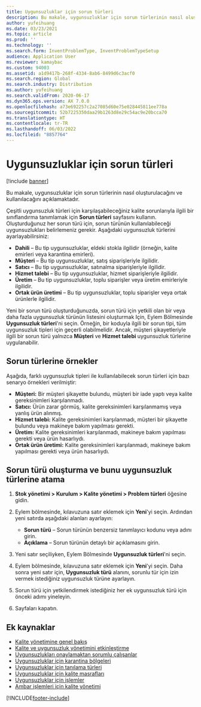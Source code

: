 ```yaml
---
title: Uygunsuzluklar için sorun türleri
description: Bu makale, uygunsuzluklar için sorun türlerinin nasıl oluşturulacağını ve kullanılacağını açıklamaktadır.
author: yufeihuang
ms.date: 03/23/2021
ms.topic: article
ms.prod: ''
ms.technology: ''
ms.search.form: InventProblemType, InventProblemTypeSetup
audience: Application User
ms.reviewer: kamaybac
ms.custom: 94003
ms.assetid: a1d9417b-268f-4334-8ab6-8499d6c3acf0
ms.search.region: Global
ms.search.industry: Distribution
ms.author: yufeihuang
ms.search.validFrom: 2020-06-17
ms.dyn365.ops.version: AX 7.0.0
ms.openlocfilehash: a73e692257c2a27085d60e75e028445811ee778a
ms.sourcegitcommit: 52b7225350daa29b1263d8e29c54ac9e20bcca70
ms.translationtype: HT
ms.contentlocale: tr-TR
ms.lasthandoff: 06/03/2022
ms.locfileid: "8857764"
---
```

# <a name="problem-types-for-nonconformances"></a>Uygunsuzluklar için sorun türleri

[!include [banner](../includes/banner.md)]

Bu makale, uygunsuzluklar için sorun türlerinin nasıl oluşturulacağını ve kullanılacağını açıklamaktadır.

Çeşitli uygunsuzluk türleri için karşılaşabileceğiniz kalite sorunlarıyla ilgili bir sınıflandırma tanımlamak için **Sorun türleri** sayfasını kullanın. Oluşturduğunuz her sorun türü için, sorun türünün kullanılabileceği uygunsuzlukları belirlemeniz gerekir. Aşağıdaki uygunsuzluk türlerini ayarlayabilirsiniz:

- **Dahili** – Bu tip uygunsuzluklar, eldeki stokla ilgilidir (örneğin, kalite emirleri veya karantina emirleri).
- **Müşteri** – Bu tip uygunsuzluklar, satış siparişleriyle ilgilidir.
- **Satıcı** – Bu tip uygunsuzluklar, satınalma siparişleriyle ilgilidir.
- **Hizmet talebi** – Bu tip uygunsuzluklar, hizmet siparişleriyle ilgilidir.
- **Üretim** – Bu tip uygunsuzluklar, toplu siparişler veya üretim emirleriyle ilgilidir.
- **Ortak ürün üretimi** – Bu tip uygunsuzluklar, toplu siparişler veya ortak ürünlerle ilgilidir.

Yeni bir sorun türü oluşturduğunuzda, sorun türü için yetkili olan bir veya daha fazla uygunsuzluk türünün listesini oluşturmak Için, Eylem Bölmesinde **Uygunsuzluk türleri**'ni seçin. Örneğin, bir koduyla ilgili bir sorun tipi, tüm uygunsuzluk tipleri için geçerli olabilmelidir. Ancak, müşteri şikayetleriyle ilgili bir sorun türü yalnızca **Müşteri** ve **Hizmet talebi** uygunsuzluk türlerine uygulanabilir.

## <a name="examples-of-problem-types"></a>Sorun türlerine örnekler

Aşağıda, farklı uygunsuzluk tipleri ile kullanılabilecek sorun türleri için bazı senaryo örnekleri verilmiştir:

- **Müşteri:** Bir müşteri şikayette bulundu, müşteri bir iade yaptı veya kalite gereksinimleri karşılanmadı.
- **Satıcı:** Ürün zarar görmüş, kalite gereksinimleri karşılanmamış veya yanlış ürün alınmış.
- **Hizmet talebi:** Kalite gereksinimleri karşılanmadı, müşteri bir şikayette bulundu veya makineye bakım yapılması gerekti.
- **Üretim:** Kalite gereksinimleri karşılanmadı, makineye bakım yapılması gerekti veya ürün hasarlıydı.
- **Ortak ürün üretimi:** Kalite gereksinimleri karşılanmadı, makineye bakım yapılması gerekti veya ürün hasarlıydı.

## <a name="create-a-problem-type-and-assign-it-to-nonconformance-types"></a>Sorun türü oluşturma ve bunu uygunsuzluk türlerine atama

1. **Stok yönetimi \> Kurulum \> Kalite yönetimi \> Problem türleri** öğesine gidin.
1. Eylem bölmesinde, kılavuzuna satır eklemek için **Yeni**'yi seçin. Ardından yeni satırda aşağıdaki alanları ayarlayın:

    - **Sorun türü** – Sorun türünün benzersiz tanımlayıcı kodunu veya adını girin.
    - **Açıklama** – Sorun türünün detaylı bir açıklamasını girin.

1. Yeni satır seçiliyken, Eylem Bölmesinde **Uygunsuzluk türleri**'ni seçin.
1. Eylem bölmesinde, kılavuzuna satır eklemek için **Yeni**'yi seçin. Daha sonra yeni satır için, **Uygunsuzluk türü** alanını, sorunlu tür için izin vermek istediğiniz uygunsuzluk türüne ayarlayın.
1. Sorun türü için yetkilendirmek istediğiniz her ek uygunsuzluk türü için önceki adımı yineleyin.
1. Sayfaları kapatın.

## <a name="additional-resources"></a>Ek kaynaklar

- [Kalite yönetimine genel bakış](quality-management-processes.md)
- [Kalite ve uygunsuzluk yönetimini etkinleştirme](enable-quality-management.md)
- [Uygunsuzlukları onaylamaktan sorumlu çalışanlar](quality-responsible-workers.md)
- [Uygunsuzluklar için karantina bölgeleri](quality-quarantine-zones.md)
- [Uygunsuzluklar için tanılama türleri](quality-diagnostic-types.md)
- [Uygunsuzluklar için kalite masrafları](quality-charges.md)
- [Uygunsuzluklar için işlemler](quality-operations.md)
- [Ambar işlemleri için kalite yönetimi](quality-management-for-warehouses-processes.md)

[!INCLUDE[footer-include](../../includes/footer-banner.md)]
